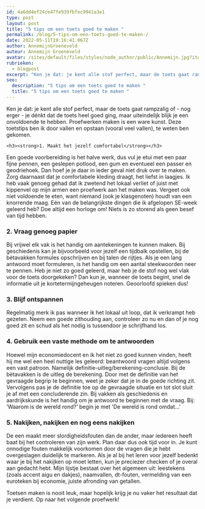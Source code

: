 ```yaml
---
id: 4a6dd4ef24ce47fe939fbfec9941a3e1
type: post
layout: post
title: "5 tips om een toets goed te maken "
permalink: /blog/5-tips-om-een-toets-goed-te-maken-/
date: 2022-05-11T19:16:41.067Z
author: AnnemijnGroeneveld
auteur: Annemijn Groeneveld
avatar: /sites/default/files/styles/node_author/public/Annemijn.jpg?itok=frQpOIjz
rubrieken:
  - blogpost
excerpt: "Ken je dat: je kent alle stof perfect, maar de toets gaat rampzalig of - nog erger - je dénkt dat de toets heel goed ging, maar uiteindelijk blijk je een onvoldoende te hebben. Proefwerken maken is een ware kunst. Deze toetstips ben ik door vallen en opstaan (vooral veel vallen), te weten ben gekomen.  "
seo:
  description: "5 tips om een toets goed te maken "
  title: "5 tips om een toets goed te maken "
---
```

Ken je dat: je kent alle stof perfect, maar de toets gaat rampzalig of - nog erger - je dénkt dat de toets heel goed ging, maar uiteindelijk blijk je een onvoldoende te hebben. Proefwerken maken is een ware kunst. Deze toetstips ben ik door vallen en opstaan (vooral veel vallen), te weten ben gekomen.  

    <h3><strong>1. Maakt het jezelf comfortabel</strong></h3>
<p>Een goede voorbereiding is het halve werk, dus vul je etui met een paar fijne pennen, een geslepen potlood, een gum en eventueel een passer en geodriehoek. Dan hoef je je daar in ieder geval niet druk over te maken. Zorg daarnaast dat je comfortabele kleding draagt, het liefst in laagjes. Ik heb vaak genoeg gehad dat ik zwetend het lokaal verliet of juist met kippenvel op mijn armen een proefwerk aan het maken was. Vergeet ook niet voldoende te eten, want niemand (ook je klasgenoten) houdt van een knorrende maag. Eén van de belangrijkste dingen die ik afgelopen SE-week geleerd heb? Doe altijd een horloge om! Niets is zo storend als geen besef van tijd hebben.</p>
<h3><strong>2. Vraag genoeg papier </strong></h3>
<p>Bij vrijwel elk vak is het handig om aantekeningen te kunnen maken. Bij geschiedenis kan je bijvoorbeeld voor jezelf een tijdbalk opstellen, bij de bètavakken formules opschrijven en bij talen de rijtjes. Als je een lang antwoord moet formuleren, is het handig om een aantal steekwoorden neer te pennen. Heb je niet zo goed geleerd, maar heb je de stof nog wel vlak voor de toets doorgekeken? Dan kun je, wanneer de toets begint, snel de informatie uit je kortetermijngeheugen noteren. Geoorloofd spieken dus!</p>
<h3><strong>3. Blijf ontspannen</strong></h3>
<p>Regelmatig merk ik pas wanneer ik het lokaal uit loop, dat ik verkrampt heb gezeten. Neem een goede zithouding aan, controleer zo nu en dan of je nog goed zit en schud als het nodig is tussendoor je schrijfhand los.</p>
<h3><strong>4. Gebruik een vaste methode om te antwoorden</strong></h3>
<p>Hoewel mijn economiedocent en ik het niet zo goed kunnen vinden, heeft hij me wel een heel nuttige les geleerd: beantwoord vragen altijd volgens een vast patroon. Namelijk definitie-uitleg/berekening-conclusie. Bij de bètavakken is de uitleg de berekening. Door met de definitie van het gevraagde begrip te beginnen, weet je zeker dat je in de goede richting zit. Vervolgens pas je de definitie toe op de gevraagde situatie en tot slot sluit je af met een concluderende zin. Bij vakken als geschiedenis en aardrijkskunde is het handig om je antwoord te beginnen met de vraag. Bij: ‘Waarom is de wereld rond?’ begin je met 'De wereld is rond omdat...'</p>
<h3>5. Nakijken, nakijken en nog eens nakijken</h3>
<p>De een maakt meer slordigheidsfouten dan de ander, maar iedereen heeft baat bij het controleren van zijn werk. Plan daar dus ook tijd voor in. Je kunt onnodige fouten makkelijk voorkomen door de vragen die je hebt overgeslagen duidelijk te markeren. Als je al bij het leren voor jezelf bedenkt waar je bij het nakijken op moet letten, kun je preciezer checken of je overal aan gedacht hebt. Mijn lijstje bestaat over het algemeen uit: leestekens (zoals accent aigu en dakjes), naamvallen, dt-fouten, vermelding van een euroteken bij economie, juiste afronding van getallen.</p>
<p>Toetsen maken is nooit leuk, maar hopelijk krijg je nu vaker het resultaat dat je verdient. Op naar het volgende proefwerk!</p>  

